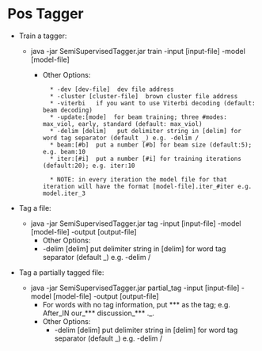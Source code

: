 Pos Tagger
=======================


* Train a tagger:

	* java -jar SemiSupervisedTagger.jar train -input [input-file] -model [model-file]
		* Other Options:
     
				* -dev [dev-file]  dev file address
				* -cluster [cluster-file]  brown cluster file address
				* -viterbi   if you want to use Viterbi decoding (default: beam decoding)
				* -update:[mode]  for beam training; three #modes: max_viol, early, standard (default: max_viol)
				* -delim [delim]   put delimiter string in [delim] for word tag separator (default _) e.g. -delim /
				* beam:[#b]  put a number [#b] for beam size (default:5); e.g. beam:10
				* iter:[#i]  put a number [#i] for training iterations (default:20); e.g. iter:10

				* NOTE: in every iteration the model file for that iteration will have the format [model-file].iter_#iter e.g. model.iter_3

* Tag a file:
	* java -jar SemiSupervisedTagger.jar tag -input [input-file] -model [model-file] -output [output-file]
		* Other Options:
     	* -delim [delim]   put delimiter string in [delim] for word tag separator (default _) e.g. -delim /


* Tag a partially tagged file:
	* java -jar SemiSupervisedTagger.jar partial_tag -input [input-file] -model [model-file] -output [output-file]
		* For words with no tag information, put *** as the tag; e.g. After\_IN our\_\*\*\* discussion\_\*\*\* ._.
		* Other Options:
     		* -delim [delim]   put delimiter string in [delim] for word tag separator (default _) e.g. -delim /



